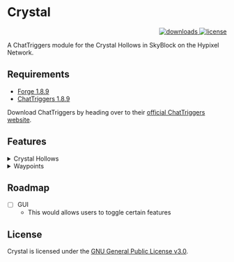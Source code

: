 # Crystal
<p align="right">
  <a href="https://github.com/leond3/Crystal/releases" target="_blank">
    <img alt="downloads" src="https://img.shields.io/github/v/release/leond3/Crystal?color=00AA00&style=flat-square" />
  </a>
  <a href="https://github.com/leond3/Crystal/blob/main/LICENSE" target="_blank">
    <img alt="license" src="https://img.shields.io/github/license/leond3/Crystal?color=5555FF&style=flat-square" />
  </a>
</p>
A ChatTriggers module for the Crystal Hollows in SkyBlock on the Hypixel Network.

## Requirements

* [Forge 1.8.9](https://files.minecraftforge.net/net/minecraftforge/forge/index_1.8.9.html)
* [ChatTriggers 1.8.9](https://www.chattriggers.com/)

Download ChatTriggers by heading over to their [official ChatTriggers website]().

## Features

<details>
<summary>Crystal Hollows</summary>
### Crystal Hollows
- Fully automatic waypoint detection
- Waypoints are synchronized across clients and lobbies
</details>
<details>
<summary>Waypoints</summary>
### Waypoints
- Corleone
- Crystal Nucleus
- Fairy Grotto
- Forger
- Goblin King
- Goblin Queen
- Jungle Temple
- Khazad-dum
- Mines of Divan
- Odawa
- Precursor City
</details>

## Roadmap

- [ ] GUI
  - This would allows users to toggle certain features

## License

Crystal is licensed under the [GNU General Public License v3.0](https://github.com/leond3/Crystal/blob/main/LICENSE).